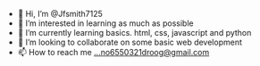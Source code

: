 - 👋 Hi, I’m @Jfsmith7125
- 👀 I’m interested in learning as much as possible
- 🌱 I’m currently learning basics. html, css, javascript and python
- 💞️ I’m looking to collaborate on some basic web development
- 📫 How to reach me ...no6550321droog@gmail.com

<!---
Jfsmith7125/Jfsmith7125 is a ✨ special ✨ repository because its `README.md` (this file) appears on your GitHub profile.
You can click the Preview link to take a look at your changes.
--->
